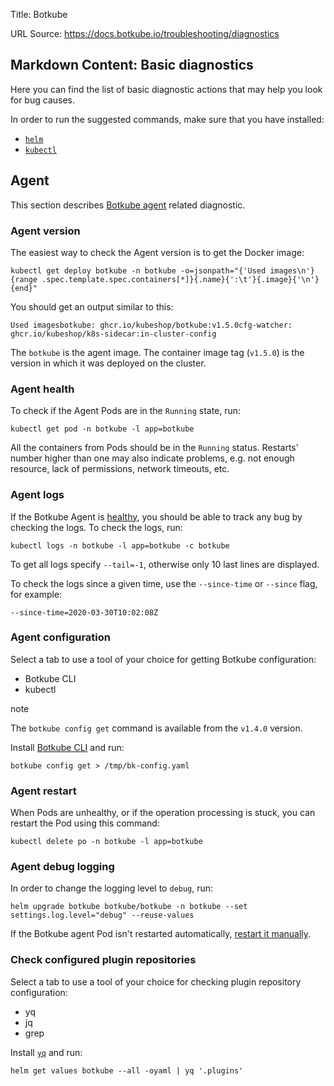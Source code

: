 Title: Botkube

URL Source: https://docs.botkube.io/troubleshooting/diagnostics

Markdown Content:
Basic diagnostics
-----------------

Here you can find the list of basic diagnostic actions that may help you look for bug causes.

In order to run the suggested commands, make sure that you have installed:

*   [`helm`](https://helm.sh/docs/intro/install/)
*   [`kubectl`](https://kubernetes.io/docs/tasks/tools/)

Agent[​](#agent "Direct link to Agent")
---------------------------------------

This section describes [Botkube agent](https://docs.botkube.io/architecture/) related diagnostic.

### Agent version[​](#agent-version "Direct link to Agent version")

The easiest way to check the Agent version is to get the Docker image:

    kubectl get deploy botkube -n botkube -o=jsonpath="{'Used images\n'}{range .spec.template.spec.containers[*]}{.name}{':\t'}{.image}{'\n'}{end}"

You should get an output similar to this:

    Used imagesbotkube:	ghcr.io/kubeshop/botkube:v1.5.0cfg-watcher:	ghcr.io/kubeshop/k8s-sidecar:in-cluster-config

The `botkube` is the agent image. The container image tag (`v1.5.0`) is the version in which it was deployed on the cluster.

### Agent health[​](#agent-health "Direct link to Agent health")

To check if the Agent Pods are in the `Running` state, run:

    kubectl get pod -n botkube -l app=botkube

All the containers from Pods should be in the `Running` status. Restarts' number higher than one may also indicate problems, e.g. not enough resource, lack of permissions, network timeouts, etc.

### Agent logs[​](#agent-logs "Direct link to Agent logs")

If the Botkube Agent is [healthy](#agent-health), you should be able to track any bug by checking the logs. To check the logs, run:

    kubectl logs -n botkube -l app=botkube -c botkube

To get all logs specify `--tail=-1`, otherwise only 10 last lines are displayed.

To check the logs since a given time, use the `--since-time` or `--since` flag, for example:

    --since-time=2020-03-30T10:02:08Z

### Agent configuration[​](#agent-configuration "Direct link to Agent configuration")

Select a tab to use a tool of your choice for getting Botkube configuration:

*   Botkube CLI
*   kubectl

note

The `botkube config get` command is available from the `v1.4.0` version.

Install [Botkube CLI](https://docs.botkube.io/cli/getting-started#installation) and run:

    botkube config get > /tmp/bk-config.yaml

### Agent restart[​](#agent-restart "Direct link to Agent restart")

When Pods are unhealthy, or if the operation processing is stuck, you can restart the Pod using this command:

    kubectl delete po -n botkube -l app=botkube

### Agent debug logging[​](#agent-debug-logging "Direct link to Agent debug logging")

In order to change the logging level to `debug`, run:

    helm upgrade botkube botkube/botkube -n botkube --set settings.log.level="debug" --reuse-values

If the Botkube agent Pod isn't restarted automatically, [restart it manually](#agent-restart).

### Check configured plugin repositories[​](#check-configured-plugin-repositories "Direct link to Check configured plugin repositories")

Select a tab to use a tool of your choice for checking plugin repository configuration:

*   yq
*   jq
*   grep

Install [`yq`](https://github.com/mikefarah/yq) and run:

    helm get values botkube --all -oyaml | yq '.plugins'

